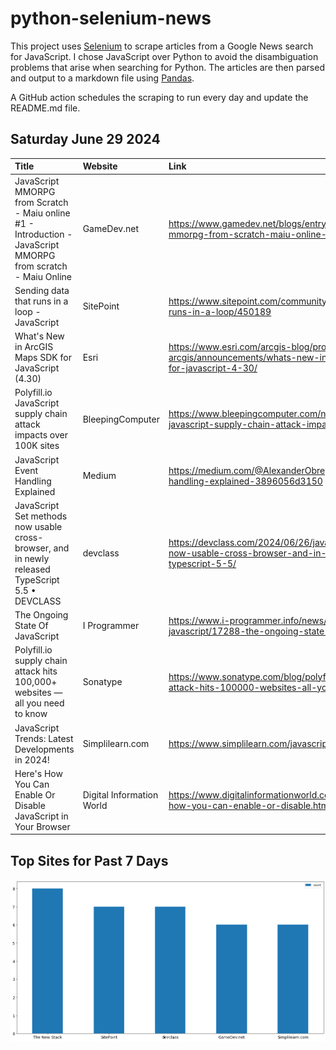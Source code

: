 # python-selenium-news

This project uses [Selenium](https://www.seleniumhq.org/) to scrape articles from a Google News search for JavaScript.
I chose JavaScript over Python to avoid the disambiguation problems that arise when searching for Python.
The articles are then parsed and output to a markdown file using [Pandas](https://pandas.pydata.org/).

A GitHub action schedules the scraping to run every day and update the README.md file.

## Saturday June 29 2024


| Title                                                                                                         | Website                   | Link                                                                                                                    |
|:--------------------------------------------------------------------------------------------------------------|:--------------------------|:------------------------------------------------------------------------------------------------------------------------|
| JavaScript MMORPG from Scratch - Maiu online #1 - Introduction - JavaScript MMORPG from scratch - Maiu Online | GameDev.net               | https://www.gamedev.net/blogs/entry/2293671-javascript-mmorpg-from-scratch-maiu-online-1-introduction/                  |
| Sending data that runs in a loop - JavaScript                                                                 | SitePoint                 | https://www.sitepoint.com/community/t/sending-data-that-runs-in-a-loop/450189                                           |
| What's New in ArcGIS Maps SDK for JavaScript (4.30)                                                           | Esri                      | https://www.esri.com/arcgis-blog/products/js-api-arcgis/announcements/whats-new-in-arcgis-maps-sdk-for-javascript-4-30/ |
| Polyfill.io JavaScript supply chain attack impacts over 100K sites                                            | BleepingComputer          | https://www.bleepingcomputer.com/news/security/polyfillio-javascript-supply-chain-attack-impacts-over-100k-sites/       |
| JavaScript Event Handling Explained                                                                           | Medium                    | https://medium.com/@AlexanderObregon/javascript-event-handling-explained-3896056d3150                                   |
| JavaScript Set methods now usable cross-browser, and in newly released TypeScript 5.5 • DEVCLASS              | devclass                  | https://devclass.com/2024/06/26/javascript-set-methods-now-usable-cross-browser-and-in-newly-released-typescript-5-5/   |
| The Ongoing State Of JavaScript                                                                               | I Programmer              | https://www.i-programmer.info/news/167-javascript/17288-the-ongoing-state-of-javascript.html                            |
| Polyfill.io supply chain attack hits 100,000+ websites — all you need to know                                 | Sonatype                  | https://www.sonatype.com/blog/polyfill.io-supply-chain-attack-hits-100000-websites-all-you-need-to-know                 |
| JavaScript Trends: Latest Developments in 2024!                                                               | Simplilearn.com           | https://www.simplilearn.com/javascript-trends-article                                                                   |
| Here's How You Can Enable Or Disable JavaScript in Your Browser                                               | Digital Information World | https://www.digitalinformationworld.com/2024/06/heres-how-you-can-enable-or-disable.html                                |
## Top Sites for Past 7 Days

![Graph of Top Sites](https://raw.githubusercontent.com/dan-mba/python-selenium-news/main/last-week.png)
